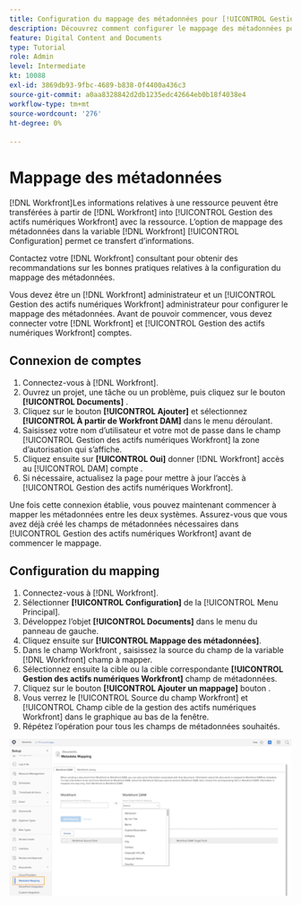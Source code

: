 ```yaml
---
title: Configuration du mappage des métadonnées pour [!UICONTROL Gestion des actifs numériques Workfront]
description: Découvrez comment configurer le mappage des métadonnées pour [!UICONTROL Gestion des actifs numériques Workfront].
feature: Digital Content and Documents
type: Tutorial
role: Admin
level: Intermediate
kt: 10088
exl-id: 3869db93-9fbc-4689-b838-0f4400a436c3
source-git-commit: a0aa8328842d2db1235edc42664eb0b18f4038e4
workflow-type: tm+mt
source-wordcount: '276'
ht-degree: 0%

---
```


# Mappage des métadonnées

[!DNL Workfront]Les informations relatives à une ressource peuvent être transférées à partir de [!DNL Workfront] into [!UICONTROL Gestion des actifs numériques Workfront] avec la ressource. L’option de mappage des métadonnées dans la variable [!DNL Workfront] [!UICONTROL Configuration] permet ce transfert d’informations.

Contactez votre [!DNL Workfront] consultant pour obtenir des recommandations sur les bonnes pratiques relatives à la configuration du mappage des métadonnées.

Vous devez être un [!DNL Workfront] administrateur et un [!UICONTROL Gestion des actifs numériques Workfront] administrateur pour configurer le mappage des métadonnées. Avant de pouvoir commencer, vous devez connecter votre [!DNL Workfront] et [!UICONTROL Gestion des actifs numériques Workfront] comptes.

## Connexion de comptes

1. Connectez-vous à [!DNL Workfront].
1. Ouvrez un projet, une tâche ou un problème, puis cliquez sur le bouton **[!UICONTROL Documents]** .
1. Cliquez sur le bouton **[!UICONTROL Ajouter]** et sélectionnez **[!UICONTROL À partir de Workfront DAM]** dans le menu déroulant.
1. Saisissez votre nom d’utilisateur et votre mot de passe dans le champ [!UICONTROL Gestion des actifs numériques Workfront] la zone d’autorisation qui s’affiche.
1. Cliquez ensuite sur **[!UICONTROL Oui]** donner [!DNL Workfront] accès au [!UICONTROL DAM] compte .
1. Si nécessaire, actualisez la page pour mettre à jour l’accès à [!UICONTROL Gestion des actifs numériques Workfront].

Une fois cette connexion établie, vous pouvez maintenant commencer à mapper les métadonnées entre les deux systèmes. Assurez-vous que vous avez déjà créé les champs de métadonnées nécessaires dans [!UICONTROL Gestion des actifs numériques Workfront] avant de commencer le mappage.

## Configuration du mapping

1. Connectez-vous à [!DNL Workfront].
1. Sélectionner **[!UICONTROL Configuration]** de la [!UICONTROL Menu Principal].
1. Développez l’objet **[!UICONTROL Documents]** dans le menu du panneau de gauche.
1. Cliquez ensuite sur **[!UICONTROL Mappage des métadonnées]**.
1. Dans le champ Workfront , saisissez la source du champ de la variable [!DNL Workfront] champ à mapper.
1. Sélectionnez ensuite la cible ou la cible correspondante **[!UICONTROL Gestion des actifs numériques Workfront]** champ de métadonnées.
1. Cliquez sur le bouton **[!UICONTROL Ajouter un mappage]** bouton .
1. Vous verrez le [!UICONTROL Source du champ Workfront] et [!UICONTROL Champ cible de la gestion des actifs numériques Workfront] dans le graphique au bas de la fenêtre.
1. Répétez l’opération pour tous les champs de métadonnées souhaités.

![Capture d’écran de la [!UICONTROL Mappage des métadonnées] écran [!DNL Workfront]](assets/01-metadata-mapping.png)
